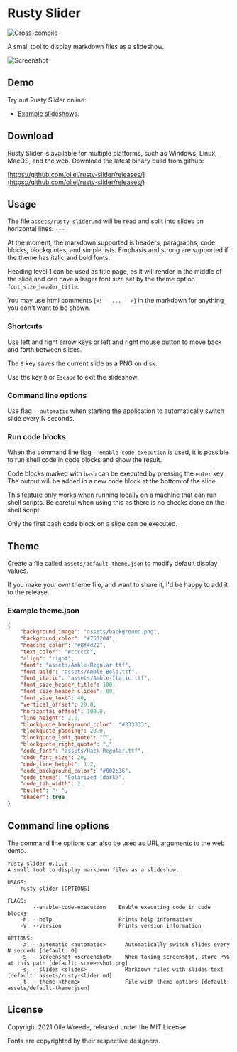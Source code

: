 # Rusty Slider
[![Cross-compile](https://github.com/ollej/rusty-slider/actions/workflows/rust.yml/badge.svg?branch=main)](https://github.com/ollej/rusty-slider/actions/workflows/rust.yml)

A small tool to display markdown files as a slideshow.

![Screenshot](https://ollej.github.io/rusty-slider/assets/screenshot.png)

## Demo

Try out Rusty Slider online:

* [Example slideshows](https://ollej.github.io/rusty-slider/demo/example-slideshows.html).

## Download

Rusty Slider is available for multiple platforms, such as Windows, 
Linux, MacOS, and the web. Download the latest binary build from github:

[https://github.com/ollej/rusty-slider/releases/](https://github.com/ollej/rusty-slider/releases/)

## Usage

The file `assets/rusty-slider.md` will be read and split into slides on
horizontal lines: `---`

At the moment, the markdown supported is headers, paragraphs,
code blocks, blockquotes, and simple lists. Emphasis and strong are
supported if the theme has italic and bold fonts.

Heading level 1 can be used as title page, as it will render in the
middle of the slide and can have a larger font size set by the theme
option `font_size_header_title`.

You may use html comments (`<!-- ... -->`) in the markdown for anything you
don't want to be shown.

### Shortcuts

Use left and right arrow keys or left and right mouse button to move
back and forth between slides.

The `S` key saves the current slide as a PNG on disk.

Use the key `Q` or `Escape` to exit the slideshow.

### Command line options

Use flag `--automatic` when starting the application to automatically switch
slide every N seconds.

### Run code blocks

When the command line flag `--enable-code-execution` is used, it is possible
to run shell code in code blocks and show the result.

Code blocks marked with `bash` can be executed by pressing the `enter` key.
The output will be added in a new code block at the bottom of the slide.

This feature only works when running locally on a machine that can run shell
scripts. Be careful when using this as there is no checks done on the shell
script.

Only the first bash code block on a slide can be executed.

## Theme

Create a file called `assets/default-theme.json` to modify default display values.

If you make your own theme file, and want to share it, I'd be happy
to add it to the release.

### Example theme.json

```json
{
    "background_image": "assets/background.png",
    "background_color": "#753204",
    "heading_color": "#8f4d22",
    "text_color": "#cccccc",
    "align": "right",
    "font": "assets/Amble-Regular.ttf",
    "font_bold": "assets/Amble-Bold.ttf",
    "font_italic": "assets/Amble-Italic.ttf",
    "font_size_header_title": 100,
    "font_size_header_slides": 80,
    "font_size_text": 40,
    "vertical_offset": 20.0,
    "horizontal_offset": 100.0,
    "line_height": 2.0,
    "blockquote_background_color": "#333333",
    "blockquote_padding": 20.0,
    "blockquote_left_quote": "“",
    "blockquote_right_quote": "„",
    "code_font": "assets/Hack-Regular.ttf",
    "code_font_size": 20,
    "code_line_height": 1.2,
    "code_background_color": "#002b36",
    "code_theme": "Solarized (dark)",
    "code_tab_width": 2,
    "bullet": "• ",
    "shader": true
}
```

## Command line options

The command line options can also be used as URL arguments to the
web demo.

```
rusty-slider 0.11.0
A small tool to display markdown files as a slideshow.

USAGE:
    rusty-slider [OPTIONS]

FLAGS:
        --enable-code-execution    Enable executing code in code blocks
    -h, --help                     Prints help information
    -V, --version                  Prints version information

OPTIONS:
    -a, --automatic <automatic>      Automatically switch slides every N seconds [default: 0]
    -S, --screenshot <screenshot>    When taking screenshot, store PNG at this path [default: screenshot.png]
    -s, --slides <slides>            Markdown files with slides text [default: assets/rusty-slider.md]
    -t, --theme <theme>              File with theme options [default: assets/default-theme.json]
```

## License

Copyright 2021 Olle Wreede, released under the MIT License.

Fonts are copyrighted by their respective designers.
